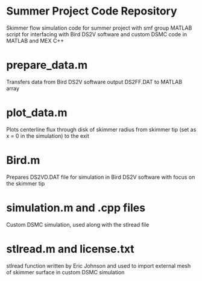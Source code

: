 # Summer Project Code Repository
Skimmer flow simulation code for summer project with smf group
MATLAB script for interfacing with Bird DS2V software and custom DSMC code in MATLAB and MEX C++

# prepare_data.m 
Transfers data from Bird DS2V software output DS2FF.DAT to MATLAB array

# plot_data.m
Plots centerline flux through disk of skimmer radius from skimmer tip (set as x = 0 in the simulation) to the exit

# Bird.m
Prepares DS2VD.DAT file for simulation in Bird DS2V software with focus on the skimmer tip 

# simulation.m and .cpp files
Custom DSMC simulation, used along with the stlread file

# stlread.m and license.txt
stlread function written by Eric Johnson and used to import external mesh of skimmer surface in custom DSMC simulation

